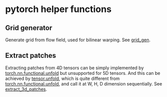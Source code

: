 # pytorch helper functions

## Grid generator

Generate grid from flow field, used for bilinear warping. See [grid_gen](grid_gen.py).


## Extract patches

Extracting patches from 4D tensors can be simply implemented by [torch.nn.functional.unfold](https://pytorch.org/docs/stable/nn.functional.html#torch.nn.functional.unfold) but unsupported for 5D tensors. And this can be achieved by [tensor.unfold](https://pytorch.org/docs/stable/tensors.html#torch.Tensor.unfold), which is quite different from [torch.nn.functional.unfold](https://pytorch.org/docs/stable/nn.functional.html#torch.nn.functional.unfold), and call it at W, H, D dimension sequentially.  See [extract_3d_patches](extract_3d_patches.py).
